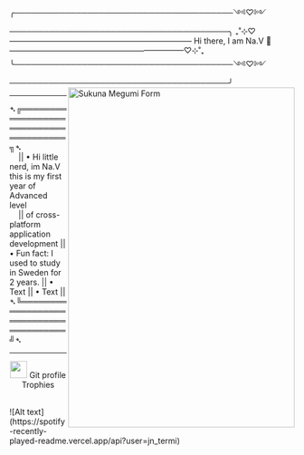 ╭───────────────────────────────────────༺♡༻───────────────────────────────────────╮
 ₊˚⊹⁠♡——————————————————————— Hi there, I am Na.V 👑‎ ——————————————————————♡⊹⁠˚₊
╰───────────────────────────────────────༺♡༻───────────────────────────────────────╯
<img src="https://acortar.link/xH0R9j" align="right" alt="Sukuna Megumi Form" height="600px" width="400px">
<hr>
  ➴╔══════════════════════════════════════╗➴ <br>
‎‎ ‎‎ ‎ ‎ ‎|| • Hi little nerd, im Na.V this is my first year of Advanced level <br>
‎‎ ‎‎ ‎ ‎ ‎||   of cross-platform application development 
    || • Fun fact: I used to study in Sweden for 2 years.
    || • Text
    || • Text
    ||
  ➴╚══════════════════════════════════════╝➴
</div>
<hr>
<p align="center"><img src="https://media.giphy.com/media/QaMcXSekUWx7aogAUr/giphy.gif" width="30" />&nbsp;Git profile Trophies</p><br>
![Alt text](https://spotify-recently-played-readme.vercel.app/api?user=jn_termi)

